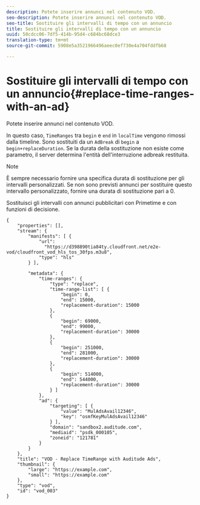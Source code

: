 ```yaml
---
description: Potete inserire annunci nel contenuto VOD.
seo-description: Potete inserire annunci nel contenuto VOD.
seo-title: Sostituire gli intervalli di tempo con un annuncio
title: Sostituire gli intervalli di tempo con un annuncio
uuid: 50cdcc06-7df5-414b-95d4-c684bc68dce3
translation-type: tm+mt
source-git-commit: 5908e5a3521966496aeec0ef730e4a704fddfb68

---
```



# Sostituire gli intervalli di tempo con un annuncio{#replace-time-ranges-with-an-ad}

Potete inserire annunci nel contenuto VOD.

In questo caso, `TimeRanges` tra `begin` e `end` in `localTime` vengono rimossi dalla timeline. Sono sostituiti da un `AdBreak` di `begin` a `begin+replaceDuration`. Se la durata della sostituzione non esiste come parametro, il server determina l&#39;entità dell&#39;interruzione adbreak restituita.

>[!NOTE]
>
>È sempre necessario fornire una specifica durata di sostituzione per gli intervalli personalizzati. Se non sono previsti annunci per sostituire questo intervallo personalizzato, fornire una durata di sostituzione pari a 0.

Sostituisci gli intervalli con annunci pubblicitari con Primetime e con funzioni di decisione.

```
{   
    "properties": [],
    "stream": {
        "manifests": [ {
            "url": 
              "https://d398890tia84ty.cloudfront.net/e2e-vod/cloudfront_vod_hls_tos_30fps.m3u8",
            "type": "hls"
        } ],
                 
        "metadata": {
            "time-ranges": {
                "type": "replace",
                "time-range-list": [ {
                    "begin": 0,
                    "end": 15000,
                    "replacement-duration": 15000 
                },
                {
                    "begin": 69000,
                    "end": 99000,
                    "replacement-duration": 30000
                },
                {
                    "begin": 251000,
                    "end": 281000,
                    "replacement-duration": 30000
                },
                {
                    "begin": 514000,
                    "end": 544000,
                    "replacement-duration": 30000
                } ]
            },
            "ad": {
                "targeting": [ {
                    "value": "MulAdsAvail12346",
                    "key": "osmfKeyMulAdsAvail12346"
                } ],
                "domain": "sandbox2.auditude.com",
                "mediaid": "psdk_000105",
                "zoneid": "121781"
            }     
        }
    },   
    "title": "VOD - Replace TimeRange with Auditude Ads",
    "thumbnail": {
        "large": "https://example.com",
        "small": "https://example.com"
    },
    "type": "vod",
    "id": "vod_003"
}
```

